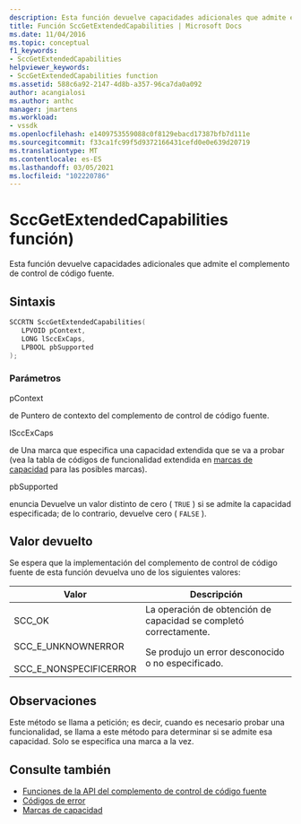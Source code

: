 ```yaml
---
description: Esta función devuelve capacidades adicionales que admite el complemento de control de código fuente.
title: Función SccGetExtendedCapabilities | Microsoft Docs
ms.date: 11/04/2016
ms.topic: conceptual
f1_keywords:
- SccGetExtendedCapabilities
helpviewer_keywords:
- SccGetExtendedCapabilities function
ms.assetid: 588c6a92-2147-4d8b-a357-96ca7da0a092
author: acangialosi
ms.author: anthc
manager: jmartens
ms.workload:
- vssdk
ms.openlocfilehash: e1409753559088c0f8129ebacd17387bfb7d111e
ms.sourcegitcommit: f33ca1fc99f5d9372166431cefd0e0e639d20719
ms.translationtype: MT
ms.contentlocale: es-ES
ms.lasthandoff: 03/05/2021
ms.locfileid: "102220786"
---
```

# <a name="sccgetextendedcapabilities-function"></a>SccGetExtendedCapabilities función)
Esta función devuelve capacidades adicionales que admite el complemento de control de código fuente.

## <a name="syntax"></a>Sintaxis

```cpp
SCCRTN SccGetExtendedCapabilities(
   LPVOID pContext,
   LONG lSccExCaps,
   LPBOOL pbSupported
);
```

### <a name="parameters"></a>Parámetros
 pContext

de Puntero de contexto del complemento de control de código fuente.

 lSccExCaps

de Una marca que especifica una capacidad extendida que se va a probar (vea la tabla de códigos de funcionalidad extendida en [marcas de capacidad](../extensibility/capability-flags.md) para las posibles marcas).

 pbSupported

enuncia Devuelve un valor distinto de cero ( `TRUE` ) si se admite la capacidad especificada; de lo contrario, devuelve cero ( `FALSE` ).

## <a name="return-value"></a>Valor devuelto
 Se espera que la implementación del complemento de control de código fuente de esta función devuelva uno de los siguientes valores:

|Valor|Descripción|
|-----------|-----------------|
|SCC_OK|La operación de obtención de capacidad se completó correctamente.|
|SCC_E_UNKNOWNERROR<br /><br /> SCC_E_NONSPECIFICERROR|Se produjo un error desconocido o no especificado.|

## <a name="remarks"></a>Observaciones
 Este método se llama a petición; es decir, cuando es necesario probar una funcionalidad, se llama a este método para determinar si se admite esa capacidad. Solo se especifica una marca a la vez.

## <a name="see-also"></a>Consulte también
- [Funciones de la API del complemento de control de código fuente](../extensibility/source-control-plug-in-api-functions.md)
- [Códigos de error](../extensibility/error-codes.md)
- [Marcas de capacidad](../extensibility/capability-flags.md)
